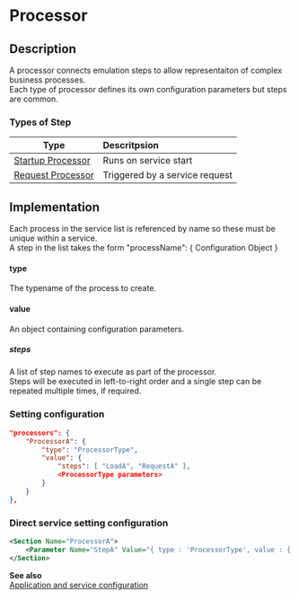 # Processor

## Description
A processor connects emulation steps to allow representaiton of complex business processes.<br/>
Each type of processor defines its own configuration parameters but steps are common.

### Types of Step
| Type          | Descritpsion  |
| ------------- |:------------- |
| [Startup Processor](./StartupProcessor.md) | Runs on service start |
| [Request Processor](./RequestProcessor.md) | Triggered by a service request |


## Implementation
Each process in the service list is referenced by name so these must be unique within a service.<br/>
A step in the list takes the form "processName": { Configuration Object }

#### type
The typename of the process to create.

#### value
An object containing configuration parameters.

##### steps
A list of step names to execute as part of the processor.<br/>
Steps will be executed in left-to-right order and a single step can be repeated multiple times, if required.


### Setting configuration
```json
"processors": {
    "ProcessorA": { 
        "type": "ProcessorType",
        "value": {
            "steps": [ "LoadA", "RequestA" ],
            <ProcessorType parameters>
        }
    }
},
```

### Direct service setting configuration
```xml
<Section Name="ProcessorA">
    <Parameter Name="StepA" Value="{ type : 'ProcessorType', value : { steps : [ LoadA, RequestA ], <ProcessorType parameters> } }" />
</Section>
```

__See also__<br/>
[Application and service configuration](../ApplicationAndServices.md)